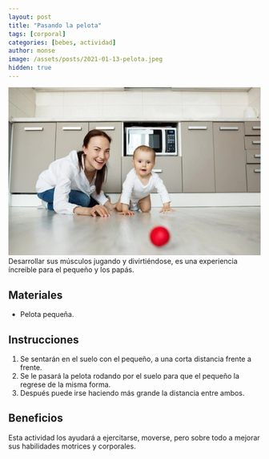 ```yaml
---
layout: post
title: "Pasando la pelota"
tags: [corporal]
categories: [bebes, actividad]
author: monse
image: /assets/posts/2021-01-13-pelota.jpeg
hidden: true
---
```

![Actividad de pelota](/assets/posts/2021-01-13-pelota.jpeg)<br/> 
Desarrollar sus músculos jugando y divirtiéndose, es una experiencia íncreible para el pequeño y los papás. 

## Materiales 
- Pelota pequeña.

## Instrucciones 
1. Se sentarán en el suelo con el pequeño, a una corta distancia frente a frente.
2. Se le pasará la pelota rodando por el suelo para que el pequeño la regrese de la misma forma.
3. Después puede irse haciendo más grande la distancia entre ambos. 

## Beneficios 
Esta actividad los ayudará a ejercitarse, moverse, pero sobre todo a mejorar sus habilidades motrices y corporales. 